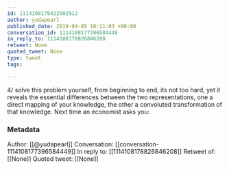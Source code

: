 ```yaml
---
id: 1114108179422502912
author: yudapearl
published_date: 2019-04-05 10:11:03 +00:00
conversation_id: 1114108177396584449
in_reply_to: 1114108178826846208
retweet: None
quoted_tweet: None
type: tweet
tags:

---
```


4/
solve this problem yourself, from beginning to end, its not too hard, yet it reveals the essential differences between the two representations, one a direct mapping of your knowledge, the other a convoluted transformation of that knowledge. Next time an economist asks you:

### Metadata

Author: [[@yudapearl]]
Conversation: [[conversation-1114108177396584449]]
In reply to: [[1114108178826846208]]
Retweet of: [[None]]
Quoted tweet: [[None]]

